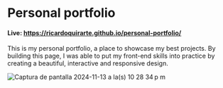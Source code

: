 # Personal portfolio

#### Live: https://ricardoquirarte.github.io/personal-portfolio/

This is my personal portfolio, a place to showcase my best projects. By building this page, I was able to put my front-end skills into practice by creating a beautiful, interactive and responsive design.

![Captura de pantalla 2024-11-13 a la(s) 10 28 34 p m](https://github.com/user-attachments/assets/9605fa67-76c4-45b7-8c79-fd911db5de1c)
